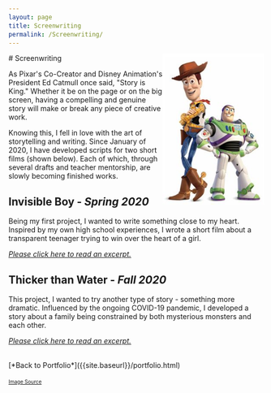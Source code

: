 ```yaml
---
layout: page
title: Screenwriting
permalink: /Screenwriting/
---
```

<img align="right" src="/assets/buzzAndWoody.jpg" style="width:200px;">
# Screenwriting

As Pixar's Co-Creator and Disney Animation's President Ed Catmull once said, "Story is King." Whether it be on the page or on the big screen, having a compelling and genuine story will make or break any piece of creative work. <br>

Knowing this, I fell in love with the art of storytelling and writing. Since January of 2020, I have developed scripts for two short films (shown below). Each of which, through several drafts and teacher mentorship, are slowly becoming finished works. <br>

## Invisible Boy - *Spring 2020*
Being my first project, I wanted to write something close to my heart. Inspired by my own high school experiences, I wrote a short film about a transparent teenager trying to win over the heart of a girl.

[*Please click here to read an excerpt.*]({{site.baseurl}}/Invisible_Boy/)

## Thicker than Water - *Fall 2020*
This project, I wanted to try another type of story - something more dramatic. Influenced by the ongoing COVID-19 pandemic, I developed a story about a family being constrained by both mysterious monsters and each other. 

[*Please click here to read an excerpt.*]({{site.baseurl}}/Thicker_than_Water/)

<br>
[*Back to Portfolio*]({{site.baseurl}}/portfolio.html)
<br>

<font size="1"><a href="https://www.google.com/url?sa=i&url=https%3A%2F%2Fwww.pinterest.com%2Fpin%2F354588170633154613%2F&psig=AOvVaw3kcURXlhCCaUAuZZdlO7Eh&ust=1612134629346000&source=images&cd=vfe&ved=0CAIQjRxqFwoTCOCIz9HjxO4CFQAAAAAdAAAAABAJ">Image Source</a></font>